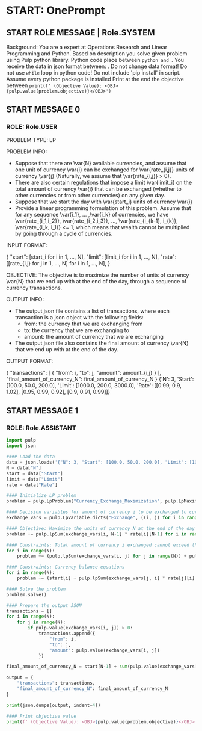 # START: OnePrompt 
## START ROLE MESSAGE | Role.SYSTEM 
Background: You are a expert at Operations Research and Linear Programming and Python. Based on description you solve given problem using Pulp python library. Python code place between ```python and ```. You receive the data in json format between: <DATA></DATA>. Do not change data format! Do not use `while` loop in python code! Do not include 'pip install' in script. Assume every python package is installed Print at the end the objective between <OBJ></OBJ> `print(f' (Objective Value): <OBJ>{pulp.value(problem.objective)}</OBJ>')`  
## START MESSAGE 0 
### ROLE: Role.USER
<DESCRIPTION>
PROBLEM TYPE: LP

PROBLEM INFO: 

- Suppose that there are \var{N} available currencies, and assume that one unit of currency \var{i} can be exchanged for \var{rate_{i,j}} units of currency \var{j} (Naturally, we assume that \var{rate_{i,j}} > 0).
- There are also certain regulations that impose a limit \var{limit_i} on the total amount of currency \var{i} that can be exchanged (whether to other currencies or from other currencies) on any given day.
- Suppose that we start the day with \var{start_i} units of currency \var{i}
- Provide a linear programming formulation of this problem. Assume that for any sequence \var{i_1}, … ,\var{i_k} of currencies, we have \var{rate_{i_1,i_2}}, \var{rate_{i_2,i_3}}, ..., \var{rate_{i_{k-1}, i_{k}}, \var{rate_{i_k, i_1}} <= 1, which means that wealth cannot be multiplied by going through a cycle of currencies.

INPUT FORMAT: 

{
    "start": [start_i for i in 1, ..., N],
    "limit": [limit_i for i in 1, ..., N],
    "rate": [[rate_{i,j} for j in 1, ..., N] for i in 1, ..., N],
}

OBJECTIVE: The objective is to maximize the number of units of currency \var{N} that we end up with at the end of the day, through a sequence of currency transactions.

OUTPUT INFO: 

- The output json file contains a list of transactions, where each transaction is a json object with the following fields:
    - from: the currency that we are exchanging from
    - to: the currency that we are exchanging to
    - amount: the amount of currency that we are exchanging
- The output json file also contains the final amount of currency \var{N} that we end up with at the end of the day.

OUTPUT FORMAT: 

{
    "transactions": [
        {
            "from": i,
            "to": j,
            "amount": amount_{i,j}
        }
    ],
    "final_amount_of_currency_N": final_amount_of_currency_N
}
</DESCRIPTION>
<DATA>
{'N': 3, 'Start': [100.0, 50.0, 200.0], 'Limit': [1000.0, 200.0, 3000.0], 'Rate': [[0.99, 0.9, 1.02], [0.95, 0.99, 0.92], [0.9, 0.91, 0.99]]}</DATA>


## START MESSAGE 1 
### ROLE: Role.ASSISTANT
```python
import pulp
import json

#### Load the data
data = json.loads('{"N": 3, "Start": [100.0, 50.0, 200.0], "Limit": [1000.0, 200.0, 3000.0], "Rate": [[0.99, 0.9, 1.02], [0.95, 0.99, 0.92], [0.9, 0.91, 0.99]]}')
N = data["N"]
start = data["Start"]
limit = data["Limit"]
rate = data["Rate"]

#### Initialize LP problem
problem = pulp.LpProblem("Currency_Exchange_Maximization", pulp.LpMaximize)

#### Decision variables for amount of currency i to be exchanged to currency j
exchange_vars = pulp.LpVariable.dicts("Exchange", ((i, j) for i in range(N) for j in range(N)), lowBound=0)

#### Objective: Maximize the units of currency N at the end of the day
problem += pulp.lpSum(exchange_vars[i, N-1] * rate[i][N-1] for i in range(N)), "Maximize_Currency_N"

#### Constraints: Total amount of currency i exchanged cannot exceed the limit
for i in range(N):
    problem += (pulp.lpSum(exchange_vars[i, j] for j in range(N)) + pulp.lpSum(exchange_vars[j, i] for j in range(N))) <= limit[i], f"Limit_Currency_{i}"

#### Constraints: Currency balance equations
for i in range(N):
    problem += (start[i] + pulp.lpSum(exchange_vars[j, i] * rate[j][i] for j in range(N))) - pulp.lpSum(exchange_vars[i, j] for j in range(N)) >= 0, f"Balance_Currency_{i}"

#### Solve the problem
problem.solve()

#### Prepare the output JSON
transactions = []
for i in range(N):
    for j in range(N):
        if pulp.value(exchange_vars[i, j]) > 0:
            transactions.append({
                "from": i,
                "to": j,
                "amount": pulp.value(exchange_vars[i, j])
            })

final_amount_of_currency_N = start[N-1] + sum(pulp.value(exchange_vars[j, N-1]) * rate[j][N-1] for j in range(N))

output = {
    "transactions": transactions,
    "final_amount_of_currency_N": final_amount_of_currency_N
}

print(json.dumps(output, indent=4))

#### Print objective value
print(f' (Objective Value): <OBJ>{pulp.value(problem.objective)}</OBJ>')
```

